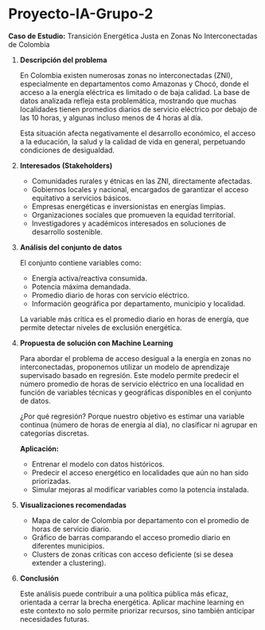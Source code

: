 # Proyecto-IA-Grupo-2

**Caso de Estudio:** Transición Energética Justa en Zonas No Interconectadas de Colombia

1. **Descripción del problema**

    En Colombia existen numerosas zonas no interconectadas (ZNI), especialmente en departamentos como Amazonas y Chocó, donde el acceso a la energía eléctrica es limitado o de baja calidad. La base de datos analizada refleja esta problemática, mostrando que muchas localidades tienen promedios diarios de servicio eléctrico por debajo de las 10 horas, y algunas incluso menos de 4 horas al día.

    Esta situación afecta negativamente el desarrollo económico, el acceso a la educación, la salud y la calidad de vida en general, perpetuando condiciones de desigualdad.

2. **Interesados (Stakeholders)**

    - Comunidades rurales y étnicas en las ZNI, directamente afectadas.
    - Gobiernos locales y nacional, encargados de garantizar el acceso equitativo a servicios básicos.
    - Empresas energéticas e inversionistas en energías limpias.
    - Organizaciones sociales que promueven la equidad territorial.
    - Investigadores y académicos interesados en soluciones de desarrollo sostenible.

3. **Análisis del conjunto de datos**

    El conjunto contiene variables como:

    - Energía activa/reactiva consumida.
    - Potencia máxima demandada.
    - Promedio diario de horas con servicio eléctrico.
    - Información geográfica por departamento, municipio y localidad.

    La variable más crítica es el promedio diario en horas de energía, que permite detectar niveles de exclusión energética.

4. **Propuesta de solución con Machine Learning**

    Para abordar el problema de acceso desigual a la energía en zonas no interconectadas, proponemos utilizar un modelo de aprendizaje supervisado basado en regresión. Este modelo permite predecir el número promedio de horas de servicio eléctrico en una localidad en función de variables técnicas y geográficas disponibles en el conjunto de datos.

    ¿Por qué regresión?
    Porque nuestro objetivo es estimar una variable continua (número de horas de energía al día), no clasificar ni agrupar en categorías discretas.

    **Aplicación:**

    - Entrenar el modelo con datos históricos.
    - Predecir el acceso energético en localidades que aún no han sido priorizadas.
    - Simular mejoras al modificar variables como la potencia instalada.

5. **Visualizaciones recomendadas**

    - Mapa de calor de Colombia por departamento con el promedio de horas de servicio diario.
    - Gráfico de barras comparando el acceso promedio diario en diferentes municipios.
    - Clusters de zonas críticas con acceso deficiente (si se desea extender a clustering).

6. **Conclusión**

    Este análisis puede contribuir a una política pública más eficaz, orientada a cerrar la brecha energética. Aplicar machine learning en este contexto no solo permite priorizar recursos, sino también anticipar necesidades futuras.
